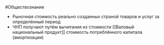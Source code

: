 #Обществознание 
- Рыночная стоимость реально созданных страной товаров и услуг за определённый период
- ЧНП получают путём вычитания из стоимости [[Валовый национальный продукт]] стоимость потреблённого капитала (амортизации)